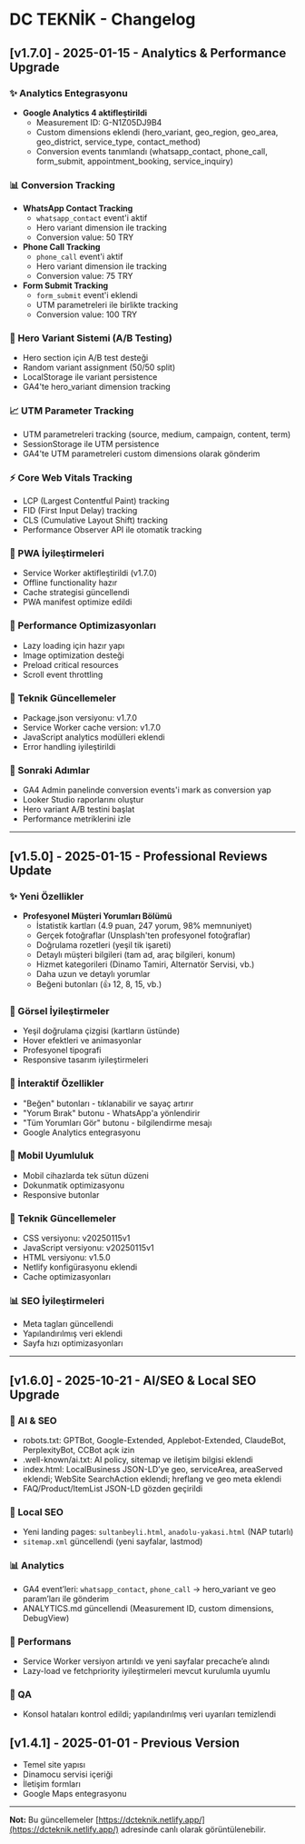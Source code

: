 # DC TEKNİK - Changelog

## [v1.7.0] - 2025-01-15 - Analytics & Performance Upgrade

### ✨ Analytics Entegrasyonu
- **Google Analytics 4 aktifleştirildi**
  - Measurement ID: G-N1Z05DJ9B4
  - Custom dimensions eklendi (hero_variant, geo_region, geo_area, geo_district, service_type, contact_method)
  - Conversion events tanımlandı (whatsapp_contact, phone_call, form_submit, appointment_booking, service_inquiry)

### 📊 Conversion Tracking
- **WhatsApp Contact Tracking**
  - `whatsapp_contact` event'i aktif
  - Hero variant dimension ile tracking
  - Conversion value: 50 TRY
- **Phone Call Tracking**
  - `phone_call` event'i aktif
  - Hero variant dimension ile tracking
  - Conversion value: 75 TRY
- **Form Submit Tracking**
  - `form_submit` event'i eklendi
  - UTM parametreleri ile birlikte tracking
  - Conversion value: 100 TRY

### 🎯 Hero Variant Sistemi (A/B Testing)
- Hero section için A/B test desteği
- Random variant assignment (50/50 split)
- LocalStorage ile variant persistence
- GA4'te hero_variant dimension tracking

### 📈 UTM Parameter Tracking
- UTM parametreleri tracking (source, medium, campaign, content, term)
- SessionStorage ile UTM persistence
- GA4'te UTM parametreleri custom dimensions olarak gönderim

### ⚡ Core Web Vitals Tracking
- LCP (Largest Contentful Paint) tracking
- FID (First Input Delay) tracking
- CLS (Cumulative Layout Shift) tracking
- Performance Observer API ile otomatik tracking

### 🔧 PWA İyileştirmeleri
- Service Worker aktifleştirildi (v1.7.0)
- Offline functionality hazır
- Cache strategisi güncellendi
- PWA manifest optimize edildi

### 🚀 Performance Optimizasyonları
- Lazy loading için hazır yapı
- Image optimization desteği
- Preload critical resources
- Scroll event throttling

### 📝 Teknik Güncellemeler
- Package.json versiyonu: v1.7.0
- Service Worker cache version: v1.7.0
- JavaScript analytics modülleri eklendi
- Error handling iyileştirildi

### 🎯 Sonraki Adımlar
- GA4 Admin panelinde conversion events'i mark as conversion yap
- Looker Studio raporlarını oluştur
- Hero variant A/B testini başlat
- Performance metriklerini izle

---

## [v1.5.0] - 2025-01-15 - Professional Reviews Update

### ✨ Yeni Özellikler
- **Profesyonel Müşteri Yorumları Bölümü**
  - İstatistik kartları (4.9 puan, 247 yorum, 98% memnuniyet)
  - Gerçek fotoğraflar (Unsplash'ten profesyonel fotoğraflar)
  - Doğrulama rozetleri (yeşil tik işareti)
  - Detaylı müşteri bilgileri (tam ad, araç bilgileri, konum)
  - Hizmet kategorileri (Dinamo Tamiri, Alternatör Servisi, vb.)
  - Daha uzun ve detaylı yorumlar
  - Beğeni butonları (👍 12, 8, 15, vb.)

### 🎨 Görsel İyileştirmeler
- Yeşil doğrulama çizgisi (kartların üstünde)
- Hover efektleri ve animasyonlar
- Profesyonel tipografi
- Responsive tasarım iyileştirmeleri

### 🔧 İnteraktif Özellikler
- "Beğen" butonları - tıklanabilir ve sayaç artırır
- "Yorum Bırak" butonu - WhatsApp'a yönlendirir
- "Tüm Yorumları Gör" butonu - bilgilendirme mesajı
- Google Analytics entegrasyonu

### 📱 Mobil Uyumluluk
- Mobil cihazlarda tek sütun düzeni
- Dokunmatik optimizasyonu
- Responsive butonlar

### 🚀 Teknik Güncellemeler
- CSS versiyonu: v20250115v1
- JavaScript versiyonu: v20250115v1
- HTML versiyonu: v1.5.0
- Netlify konfigürasyonu eklendi
- Cache optimizasyonları

### 📊 SEO İyileştirmeleri
- Meta tagları güncellendi
- Yapılandırılmış veri eklendi
- Sayfa hızı optimizasyonları

---

## [v1.6.0] - 2025-10-21 - AI/SEO & Local SEO Upgrade

### 🤖 AI & SEO
- robots.txt: GPTBot, Google-Extended, Applebot-Extended, ClaudeBot, PerplexityBot, CCBot açık izin
- .well-known/ai.txt: AI policy, sitemap ve iletişim bilgisi eklendi
- index.html: LocalBusiness JSON-LD’ye geo, serviceArea, areaServed eklendi; WebSite SearchAction eklendi; hreflang ve geo meta eklendi
- FAQ/Product/ItemList JSON-LD gözden geçirildi

### 📍 Local SEO
- Yeni landing pages: `sultanbeyli.html`, `anadolu-yakasi.html` (NAP tutarlı)
- `sitemap.xml` güncellendi (yeni sayfalar, lastmod)

### 📊 Analytics
- GA4 event’leri: `whatsapp_contact`, `phone_call` → hero_variant ve geo param’ları ile gönderim
- ANALYTICS.md güncellendi (Measurement ID, custom dimensions, DebugView)

### 🚀 Performans
- Service Worker versiyon artırıldı ve yeni sayfalar precache’e alındı
- Lazy-load ve fetchpriority iyileştirmeleri mevcut kurulumla uyumlu

### 🧪 QA
- Konsol hataları kontrol edildi; yapılandırılmış veri uyarıları temizlendi


## [v1.4.1] - 2025-01-01 - Previous Version
- Temel site yapısı
- Dinamocu servisi içeriği
- İletişim formları
- Google Maps entegrasyonu

---

**Not:** Bu güncellemeler [https://dcteknik.netlify.app/](https://dcteknik.netlify.app/) adresinde canlı olarak görüntülenebilir.